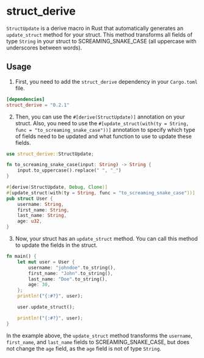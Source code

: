 # struct_derive

`StructUpdate` is a derive macro in Rust that automatically generates an `update_struct` method for your struct. This method transforms all fields of type `String` in your struct to SCREAMING_SNAKE_CASE (all uppercase with underscores between words).

## Usage

1. First, you need to add the `struct_derive` dependency in your `Cargo.toml` file.

```toml
[dependencies]
struct_derive = "0.2.1"
```

2. Then, you can use the `#[derive(StructUpdate)]` annotation on your struct. Also, you need to use the `#[update_struct(with(ty = String, func = "to_screaming_snake_case"))]` annotation to specify which type of fields need to be updated and what function to use to update these fields.

```rust
use struct_derive::StructUpdate;

fn to_screaming_snake_case(input: String) -> String {
    input.to_uppercase().replace(" ", "_")
}

#[derive(StructUpdate, Debug, Clone)]
#[update_struct(with(ty = String, func = "to_screaming_snake_case"))]
pub struct User {
    username: String,
    first_name: String,
    last_name: String,
    age: u32,
}
```

3. Now, your struct has an `update_struct` method. You can call this method to update the fields in the struct.

```rust
fn main() {
    let mut user = User {
        username: "johndoe".to_string(),
        first_name: "John".to_string(),
        last_name: "Doe".to_string(),
        age: 30,
    };
    println!("{:#?}", user);

    user.update_struct();

    println!("{:#?}", user);
}
```

In the example above, the `update_struct` method transforms the `username`, `first_name`, and `last_name` fields to SCREAMING_SNAKE_CASE, but does not change the `age` field, as the `age` field is not of type `String`.